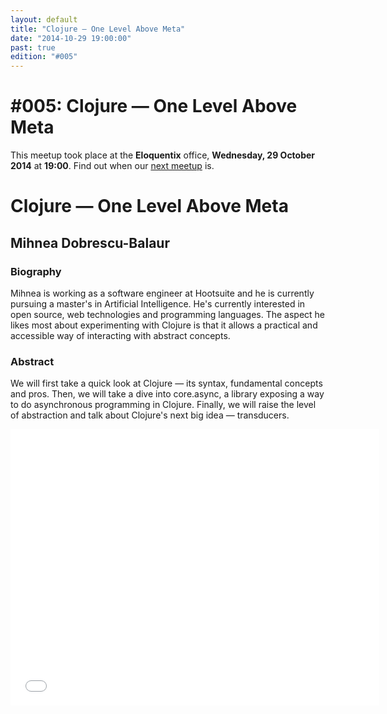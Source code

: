 ```yaml
---
layout: default
title: "Clojure — One Level Above Meta"
date: "2014-10-29 19:00:00"
past: true
edition: "#005"
---
```


<div class="description">
  <h1><span class="edition-number">#005</span>: Clojure — One Level Above Meta</h1>
  <p>This meetup took place at the <strong>Eloquentix</strong> office,
    <strong>Wednesday, 29 October 2014</strong> at <strong>19:00</strong>.
    Find out when our <a href="/next">next meetup</a> is.</p>
</div>

<div class="clear-fix"></div>

<div class="presentation">
  <h1>Clojure — One Level Above Meta</h1>
  <div class="details">
    <div class="left">
      <div class="biography">
        <h2 class="speaker">Mihnea Dobrescu-Balaur</h2>
        <h3>Biography</h3>
        <p>Mihnea is working as a software engineer at Hootsuite and he is currently
        pursuing a master's in Artificial Intelligence. He's currently interested in
        open source, web technologies and programming languages. The aspect he likes
        most about experimenting with Clojure is that it allows a practical and
        accessible way of interacting with abstract concepts.</p>
      </div>
      <div class="abstract">
        <h3>Abstract</h3>
        <p>We will first take a quick look at Clojure — its syntax, fundamental
        concepts and pros. Then, we will take a dive into core.async, a library
        exposing a way to do asynchronous programming in Clojure. Finally, we
        will raise the level of abstraction and talk about Clojure's next big
        idea — transducers.</p>
      </div>
    </div>
    <div class="right">
      <div class="slides">
        <script async class="speakerdeck-embed" data-id="762efba04a3401320f0c5603e3ccce24" data-ratio="1.33333333333333" src="//speakerdeck.com/assets/embed.js"></script>
      </div>
      <div class="recording">
        <iframe width="590" height="442" src="//www.youtube.com/embed/IjD0flectLU" frameborder="0" allowfullscreen></iframe>
      </div>
    </div>
  </div>
</div>
